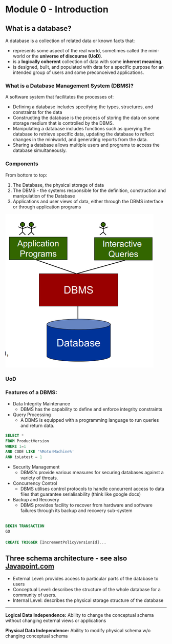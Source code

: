 # Module 0 - Introduction   

## What is a database?
A database is a collection of related data or 
known facts that:
- represents some aspect of the real world, sometimes called the mini-world or the **universe of discourse (UoD)**.
- is a **logically coherent** collection of data with some **inherent meaning**. 
- is designed, built, and populated with data for a specific purpose for an intended group of users and some preconceived applications.

### What is a Database Management System (DBMS)?
A software system that facilitates the processes of:
- Defining a database includes specifying the types, structures, and constraints for the data
- Constructing the database is the process of storing the data on some storage medium that is controlled by the DBMS.
- Manipulating a database includes functions such as querying the database to retrieve specific data, updating the database to reflect changes in the miniworld, and generating reports from the data.
- Sharing a database allows multiple users and programs to access the
database simultaneously. 

### Components
From bottom to top:
1. The Database, the physical storage of data
2. The DBMS - the systems responsible for the definition, construction and manipulation of the Database
3. Applications and user views of data, either through the DBMS interface or
through application programs

![Alt text](assets\IMG1.PNG)

### UoD


### Features of a DBMS:
- Data Integrity Maintenance
    - DBMS has the capability to define and enforce integrity constraints
- Query Processing
  - A DBMS is equipped with a programming language to run queries and return data. 

```SQL
SELECT * 
FROM ProductVersion
WHERE 1=1
AND CODE LIKE '%MotorMachine%'
AND isLatest = 1
```
- Security Management
  - DBMS's provide various measures for securing databases against a variety of threats.
- Concurrency Control   
  - DBMS utilises control protocols to handle concurrent access to data
files that guarantee serialisability (think like google docs)
- Backup and Recovery
  - DBMS provides facility to recover from hardware and software failures
through its backup and recovery sub-system
```SQL

BEGIN TRANSACTION
GO

CREATE TRIGGER [IncrementPolicyVersionId]...
```

## Three schema architecture - see also [Javapoint.com](https://www.javatpoint.com/dbms-three-schema-architecture)
- External Level: provides access to particular parts of the database to users
- Conceptual Level: describes the structure of the whole database for a community of users.
- Internal Level: describes the physical storage structure of the database

---

**Logical Data Independence:** Ability to change the conceptual schema without changing external views or applications

**Physical Data Independence:** Ability to modify physical schema w/o changing conceptual schema